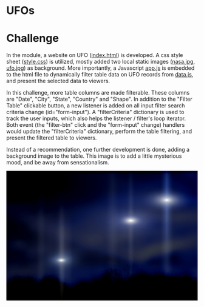 # UFOs

# Challenge  
In the module, a website on UFO ([index.html](https://github.com/pqrt12/UFOs/blob/master/index.html)) is developed. A css style sheet ([style.css](https://github.com/pqrt12/UFOs/blob/master/static/css/style.css)) is utilized, mostly added two local static images ([nasa.jpg](https://github.com/pqrt12/UFOs/blob/master/static/images/nasa.jpg), [ufo.jpg](https://github.com/pqrt12/UFOs/blob/master/static/images/ufo.jpg)) as background. More importantly, a Javascript [app.js](https://github.com/pqrt12/UFOs/blob/master/static/js/app.js) is embedded to the html file to dynamically filter table data on UFO records from [data.js](https://github.com/pqrt12/UFOs/blob/master/static/js/data.js), and present the selected data to viewers.

In this challenge, more table columns are made filterable. These columns are "Date", "City", "State", "Country" and "Shape". 
In addition to the "Filter Table" clickable button, a new listener is added on all input filter search criteria change (id="form-input"). A "filterCriteria" dictionary is used to track the user inputs, which also helps the listener / filter's loop iterator. Both event (the "filter-btn" click and the "form-input" change) handlers would update the "filterCriteria" dictionary, perform the table filtering, and present the filtered table to viewers.

Instead of a recommendation, one further development is done, adding a background image to the table. This image is to add a little mysterious mood, and be away from sensationalism. 

![ufo.jpg](https://github.com/pqrt12/UFOs/blob/master/static/images/ufo.jpg)
